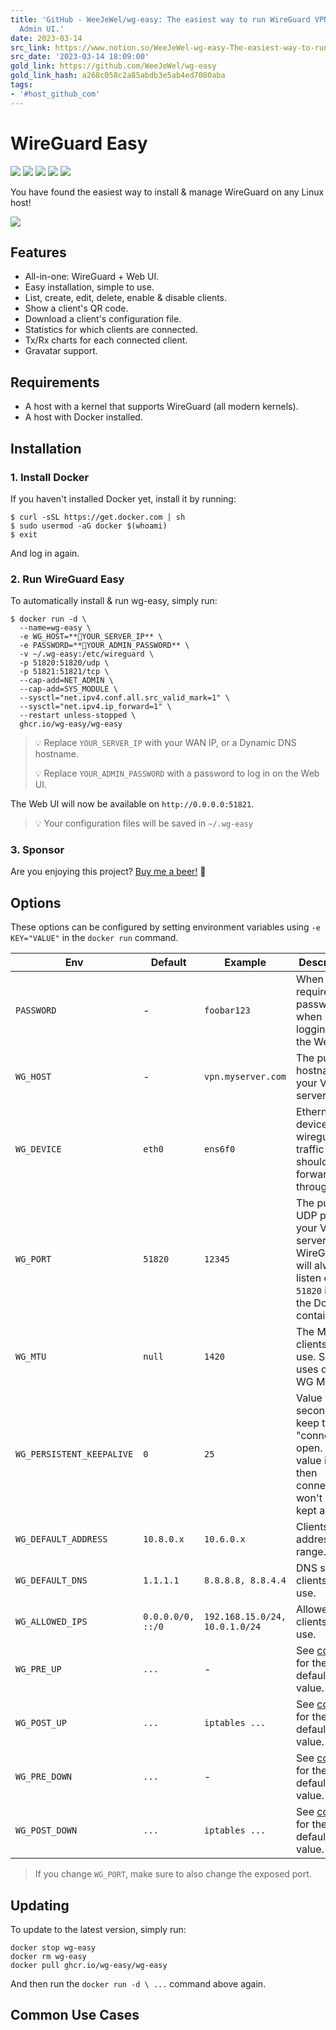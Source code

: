 ```yaml
---
title: 'GitHub - WeeJeWel/wg-easy: The easiest way to run WireGuard VPN + Web-based
  Admin UI.'
date: 2023-03-14
src_link: https://www.notion.so/WeeJeWel-wg-easy-The-easiest-way-to-run-WireGuard-VPN-Web-based-Admin-UI-2ae288505d9a4cc9bdc7b5882147ba65
src_date: '2023-03-14 18:09:00'
gold_link: https://github.com/WeeJeWel/wg-easy
gold_link_hash: a268c058c2a85abdb3e5ab4ed7080aba
tags:
- '#host_github_com'
---
```


WireGuard Easy
==============


[![](https://github.com/wg-easy/wg-easy/actions/workflows/deploy.yml/badge.svg?branch=production)](https://github.com/wg-easy/wg-easy/actions/workflows/deploy.yml)
[![](https://github.com/wg-easy/wg-easy/actions/workflows/lint.yml/badge.svg?branch=master)](https://github.com/wg-easy/wg-easy/actions/workflows/lint.yml)
[![](https://camo.githubusercontent.com/7df40961a43e528eeb39c3210137dcc1f1c1ea007eb1af938dab90a144342b6c/68747470733a2f2f696d672e736869656c64732e696f2f646f636b65722f70756c6c732f7765656a6577656c2f77672d656173792e737667)](https://camo.githubusercontent.com/7df40961a43e528eeb39c3210137dcc1f1c1ea007eb1af938dab90a144342b6c/68747470733a2f2f696d672e736869656c64732e696f2f646f636b65722f70756c6c732f7765656a6577656c2f77672d656173792e737667)
[![](https://camo.githubusercontent.com/d2b3187fef341cff5ac856aa2cd25738da2cfa0a31a9338860ffa40ce5aeed77/68747470733a2f2f696d672e736869656c64732e696f2f6769746875622f73706f6e736f72732f7765656a6577656c)](https://github.com/sponsors/WeeJeWel)
[![](https://camo.githubusercontent.com/640ad14057bf9b19894e50eb41ea42d1471d35f64ee3916c873202f2003fda8c/68747470733a2f2f696d672e736869656c64732e696f2f6769746875622f73746172732f77672d656173792f77672d65617379)](https://camo.githubusercontent.com/640ad14057bf9b19894e50eb41ea42d1471d35f64ee3916c873202f2003fda8c/68747470733a2f2f696d672e736869656c64732e696f2f6769746875622f73746172732f77672d656173792f77672d65617379)


You have found the easiest way to install & manage WireGuard on any Linux host!



[![](/WeeJeWel/wg-easy/raw/master/assets/screenshot.png)](/WeeJeWel/wg-easy/blob/master/assets/screenshot.png)



Features
--------


* All-in-one: WireGuard + Web UI.
* Easy installation, simple to use.
* List, create, edit, delete, enable & disable clients.
* Show a client's QR code.
* Download a client's configuration file.
* Statistics for which clients are connected.
* Tx/Rx charts for each connected client.
* Gravatar support.


Requirements
------------


* A host with a kernel that supports WireGuard (all modern kernels).
* A host with Docker installed.


Installation
------------


### 1. Install Docker


If you haven't installed Docker yet, install it by running:



```
$ curl -sSL https://get.docker.com | sh
$ sudo usermod -aG docker $(whoami)
$ exit
```

And log in again.


### 2. Run WireGuard Easy


To automatically install & run wg-easy, simply run:



```
$ docker run -d \
  --name=wg-easy \
  -e WG_HOST=**🚨YOUR_SERVER_IP** \
  -e PASSWORD=**🚨YOUR_ADMIN_PASSWORD** \
  -v ~/.wg-easy:/etc/wireguard \
  -p 51820:51820/udp \
  -p 51821:51821/tcp \
  --cap-add=NET_ADMIN \
  --cap-add=SYS_MODULE \
  --sysctl="net.ipv4.conf.all.src_valid_mark=1" \
  --sysctl="net.ipv4.ip_forward=1" \
  --restart unless-stopped \
  ghcr.io/wg-easy/wg-easy

```


> 💡 Replace `YOUR_SERVER_IP` with your WAN IP, or a Dynamic DNS hostname.
> 
> 
> 💡 Replace `YOUR_ADMIN_PASSWORD` with a password to log in on the Web UI.


The Web UI will now be available on `http://0.0.0.0:51821`.



> 💡 Your configuration files will be saved in `~/.wg-easy`


### 3. Sponsor


Are you enjoying this project? [Buy me a beer!](https://github.com/sponsors/WeeJeWel) 🍻


Options
-------


These options can be configured by setting environment variables using `-e KEY="VALUE"` in the `docker run` command.




| Env | Default | Example | Description |
| --- | --- | --- | --- |
| `PASSWORD` | - | `foobar123` | When set, requires a password when logging in to the Web UI. |
| `WG_HOST` | - | `vpn.myserver.com` | The public hostname of your VPN server. |
| `WG_DEVICE` | `eth0` | `ens6f0` | Ethernet device the wireguard traffic should be forwarded through. |
| `WG_PORT` | `51820` | `12345` | The public UDP port of your VPN server. WireGuard will always listen on `51820` inside the Docker container. |
| `WG_MTU` | `null` | `1420` | The MTU the clients will use. Server uses default WG MTU. |
| `WG_PERSISTENT_KEEPALIVE` | `0` | `25` | Value in seconds to keep the "connection" open. If this value is 0, then connections won't be kept alive. |
| `WG_DEFAULT_ADDRESS` | `10.8.0.x` | `10.6.0.x` | Clients IP address range. |
| `WG_DEFAULT_DNS` | `1.1.1.1` | `8.8.8.8, 8.8.4.4` | DNS server clients will use. |
| `WG_ALLOWED_IPS` | `0.0.0.0/0, ::/0` | `192.168.15.0/24, 10.0.1.0/24` | Allowed IPs clients will use. |
| `WG_PRE_UP` | `...` | - | See [config.js](https://github.com/wg-easy/wg-easy/blob/master/src/config.js#L19) for the default value. |
| `WG_POST_UP` | `...` | `iptables ...` | See [config.js](https://github.com/wg-easy/wg-easy/blob/master/src/config.js#L20) for the default value. |
| `WG_PRE_DOWN` | `...` | - | See [config.js](https://github.com/wg-easy/wg-easy/blob/master/src/config.js#L27) for the default value. |
| `WG_POST_DOWN` | `...` | `iptables ...` | See [config.js](https://github.com/wg-easy/wg-easy/blob/master/src/config.js#L28) for the default value. |



> If you change `WG_PORT`, make sure to also change the exposed port.


Updating
--------


To update to the latest version, simply run:



```
docker stop wg-easy
docker rm wg-easy
docker pull ghcr.io/wg-easy/wg-easy
```

And then run the `docker run -d \ ...` command above again.


Common Use Cases
----------------